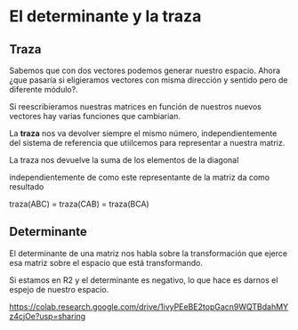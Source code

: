 # El determinante y la traza
## Traza

Sabemos que con dos vectores podemos generar nuestro espacio. Ahora ¿que pasaría si eligieramos vectores con misma dirección y sentido pero de diferente módulo?.

Si reescribieramos nuestras matrices en función de nuestros nuevos vectores hay varias funciones que cambiarian.

La **traza** nos va devolver siempre el mismo número, independientemente del sistema de referencia que utiilcemos para representar a nuestra matriz.

La traza nos devuelve la suma de los elementos de la diagonal

independientemente de como este representante de la matriz da como resultado

traza(ABC) = traza(CAB) = traza(BCA)


## Determinante

El determinante de una matriz nos habla sobre la transformación que ejerce esa matriz sobre el espacio que está transformando.

Si estamos en R2 y el determinante es negativo, lo que hace es darnos el espejo de nuestro espacio.


https://colab.research.google.com/drive/1ivyPEeBE2topGacn9WQTBdahMYz4cjOe?usp=sharing